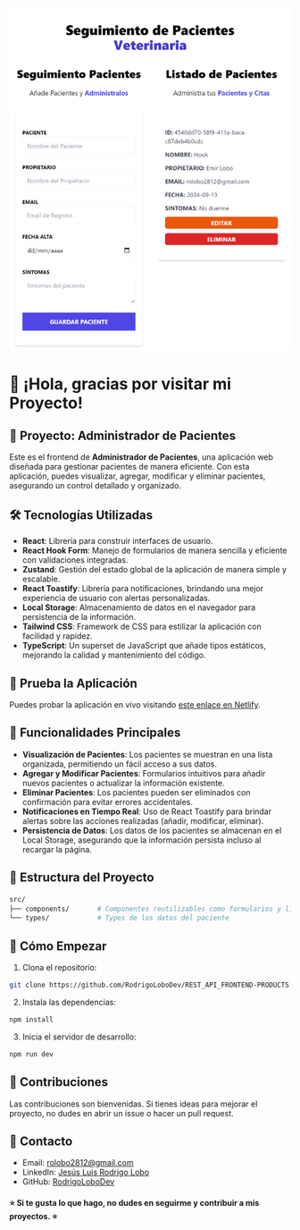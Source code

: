 <!-- Banner -->
![Banner](public/banner.png)

# 👋 ¡Hola, gracias por visitar mi Proyecto!

## 🚀 Proyecto: Administrador de Pacientes

Este es el frontend de **Administrador de Pacientes**, una aplicación web diseñada para gestionar pacientes de manera eficiente. Con esta aplicación, puedes visualizar, agregar, modificar y eliminar pacientes, asegurando un control detallado y organizado.

## 🛠️ Tecnologías Utilizadas

- **React**: Librería para construir interfaces de usuario.
- **React Hook Form**: Manejo de formularios de manera sencilla y eficiente con validaciones integradas.
- **Zustand**: Gestión del estado global de la aplicación de manera simple y escalable.
- **React Toastify**: Librería para notificaciones, brindando una mejor experiencia de usuario con alertas personalizadas.
- **Local Storage**: Almacenamiento de datos en el navegador para persistencia de la información.
- **Tailwind CSS**: Framework de CSS para estilizar la aplicación con facilidad y rapidez.
- **TypeScript**: Un superset de JavaScript que añade tipos estáticos, mejorando la calidad y mantenimiento del código.

## 🎥 Prueba la Aplicación

Puedes probar la aplicación en vivo visitando [este enlace en Netlify](https://tuenlace.netlify.app).


## 📝 Funcionalidades Principales

- **Visualización de Pacientes**: Los pacientes se muestran en una lista organizada, permitiendo un fácil acceso a sus datos.
- **Agregar y Modificar Pacientes**: Formularios intuitivos para añadir nuevos pacientes o actualizar la información existente.
- **Eliminar Pacientes**: Los pacientes pueden ser eliminados con confirmación para evitar errores accidentales.
- **Notificaciones en Tiempo Real**: Uso de React Toastify para brindar alertas sobre las acciones realizadas (añadir, modificar, eliminar).
- **Persistencia de Datos**: Los datos de los pacientes se almacenan en el Local Storage, asegurando que la información persista incluso al recargar la página.

## 📂 Estructura del Proyecto

```bash
src/
├── components/       # Componentes reutilizables como formularios y listas de pacientes
└── types/            # Types de los datos del paciente
```

## 🚀 Cómo Empezar
1. Clona el repositorio:

```bash
git clone https://github.com/RodrigoLoboDev/REST_API_FRONTEND-PRODUCTS
```
2. Instala las dependencias:

```bash
npm install
```

3. Inicia el servidor de desarrollo:

```bash
npm run dev
```

## 🤝 Contribuciones
Las contribuciones son bienvenidas. Si tienes ideas para mejorar el proyecto, no dudes en abrir un issue o hacer un pull request.

## 📧 Contacto
- Email: rolobo2812@gmail.com
- LinkedIn: [Jesús Luis Rodrigo Lobo](https://www.linkedin.com/in/jes%C3%BAs-luis-rodrigo-lobo-6594a81b4/)
- GitHub: [RodrigoLoboDev](https://github.com/RodrigoLoboDev)

#### ⭐️ Si te gusta lo que hago, no dudes en seguirme y contribuir a mis proyectos. ⭐️